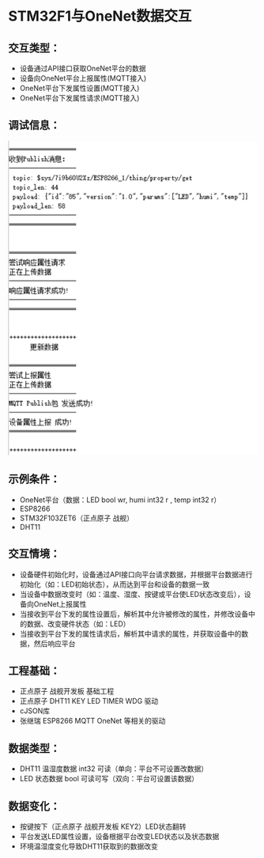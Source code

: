 # STM32F1与OneNet数据交互
## 交互类型：
   * 设备通过API接口获取OneNet平台的数据
   * 设备向OneNet平台上报属性(MQTT接入)
   * OneNet平台下发属性设置(MQTT接入)
   * OneNet平台下发属性请求(MQTT接入)
## 调试信息：
![sampling](./sampling.png)
## 示例条件：
   * OneNet平台（数据：LED bool wr, humi int32 r , temp int32 r）
   * ESP8266
   * STM32F103ZET6（正点原子 战舰）
   * DHT11
## 交互情境：
   * 设备硬件初始化时，设备通过API接口向平台请求数据，并根据平台数据进行初始化（如：LED初始状态），从而达到平台和设备的数据一致
   * 当设备中数据改变时（如：温度、湿度、按键或平台使LED状态改变后），设备向OneNet上报属性
   * 当接收到平台下发的属性设置后，解析其中允许被修改的属性，并修改设备中的数据、改变硬件状态（如：LED）
   * 当接收到平台下发的属性请求后，解析其中请求的属性，并获取设备中的数据，然后响应平台
## 工程基础：
   * 正点原子 战舰开发板 基础工程
   * 正点原子 DHT11 KEY LED TIMER WDG 驱动
   * cJSON库
   * 张继瑞 ESP8266 MQTT OneNet 等相关的驱动
## 数据类型：
   * DHT11 温湿度数据 int32 可读（单向：平台不可设置改数据）
   * LED 状态数据 bool 可读可写（双向：平台可设置该数据）
## 数据变化：
   * 按键按下（正点原子 战舰开发板 KEY2）LED状态翻转
   * 平台发送LED属性设置，设备根据平台改变LED状态以及状态数据
   * 环境温湿度变化导致DHT11获取到的数据改变
